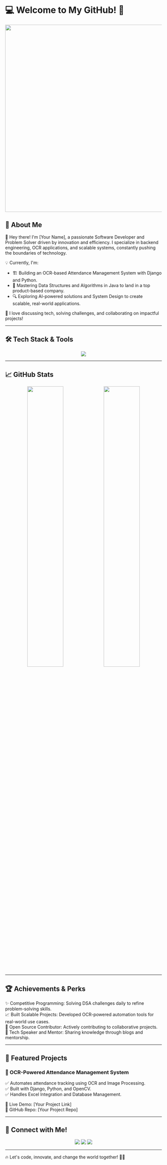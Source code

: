# 💻 Welcome to My GitHub! 🚀  

<p align="center">  
  <img src="https://media.giphy.com/media/qgQUggAC3Pfv687qPC/giphy.gif" width="600">  
</p>  

## 🚀 About Me  
👋 Hey there! I'm [Your Name], a passionate Software Developer and Problem Solver driven by innovation and efficiency. I specialize in backend engineering, OCR applications, and scalable systems, constantly pushing the boundaries of technology.  

💡 Currently, I'm:  
- 🏗 Building an OCR-based Attendance Management System with Django and Python.  
- 🚀 Mastering Data Structures and Algorithms in Java to land in a top product-based company.  
- 🔍 Exploring AI-powered solutions and System Design to create scalable, real-world applications.  

💬 I love discussing tech, solving challenges, and collaborating on impactful projects!  

---  

## 🛠️ Tech Stack & Tools  
<p align="center">  
  <img src="https://skillicons.dev/icons?i=python,java,django,postgres,git,github,html,css,js,linux,vscode,aws&theme=dark" />  
</p>  

---  

## 📈 GitHub Stats  

<p align="center">  
  <img src="https://github-readme-streak-stats.herokuapp.com/?user=your-username&theme=radical&hide_border=true" width="48%">  
  <img src="https://github-readme-stats.vercel.app/api?username=your-username&show_icons=true&theme=radical&hide_border=true" width="48%">  
</p>  

---  

## 🏆 Achievements & Perks  
✨ Competitive Programming: Solving DSA challenges daily to refine problem-solving skills.  
📈 Built Scalable Projects: Developed OCR-powered automation tools for real-world use cases.  
🤝 Open Source Contributor: Actively contributing to collaborative projects.  
🚀 Tech Speaker and Mentor: Sharing knowledge through blogs and mentorship.  

---  

## 🚀 Featured Projects  

### 🔹 OCR-Powered Attendance Management System  
✅ Automates attendance tracking using OCR and Image Processing.  
✅ Built with Django, Python, and OpenCV.  
✅ Handles Excel Integration and Database Management.  

📌 Live Demo: [Your Project Link]  
📂 GitHub Repo: [Your Project Repo]  

---  

## 📌 Connect with Me!  

<p align="center">  
  <a href="https://linkedin.com/in/your-profile"><img src="https://img.shields.io/badge/LinkedIn-Connect-blue?style=for-the-badge&logo=linkedin"></a>  
  <a href="mailto:your-email@example.com"><img src="https://img.shields.io/badge/Email-Contact-green?style=for-the-badge&logo=gmail"></a>  
  <a href="https://your-portfolio.com"><img src="https://img.shields.io/badge/Portfolio-Visit-red?style=for-the-badge&logo=web"></a>  
</p>  

---  

🔥 Let's code, innovate, and change the world together! 🚀✨  
